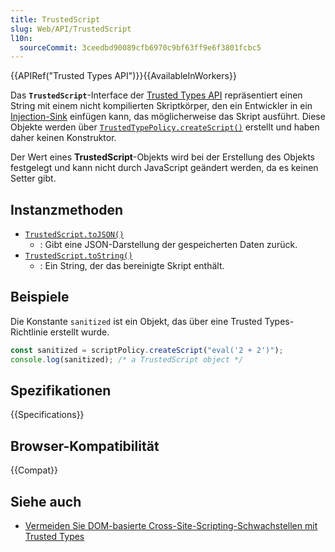 ```yaml
---
title: TrustedScript
slug: Web/API/TrustedScript
l10n:
  sourceCommit: 3ceedbd90089cfb6970c9bf63ff9e6f3801fcbc5
---
```


{{APIRef("Trusted Types API")}}{{AvailableInWorkers}}

Das **`TrustedScript`**-Interface der [Trusted Types API](/de/docs/Web/API/Trusted_Types_API) repräsentiert einen String mit einem nicht kompilierten Skriptkörper, den ein Entwickler in ein [Injection-Sink](/de/docs/Web/API/Trusted_Types_API#concepts_and_usage) einfügen kann, das möglicherweise das Skript ausführt. Diese Objekte werden über [`TrustedTypePolicy.createScript()`](/de/docs/Web/API/TrustedTypePolicy/createScript) erstellt und haben daher keinen Konstruktor.

Der Wert eines **TrustedScript**-Objekts wird bei der Erstellung des Objekts festgelegt und kann nicht durch JavaScript geändert werden, da es keinen Setter gibt.

## Instanzmethoden

- [`TrustedScript.toJSON()`](/de/docs/Web/API/TrustedScript/toJSON)
  - : Gibt eine JSON-Darstellung der gespeicherten Daten zurück.
- [`TrustedScript.toString()`](/de/docs/Web/API/TrustedScript/toString)
  - : Ein String, der das bereinigte Skript enthält.

## Beispiele

Die Konstante `sanitized` ist ein Objekt, das über eine Trusted Types-Richtlinie erstellt wurde.

```js
const sanitized = scriptPolicy.createScript("eval('2 + 2')");
console.log(sanitized); /* a TrustedScript object */
```

## Spezifikationen

{{Specifications}}

## Browser-Kompatibilität

{{Compat}}

## Siehe auch

- [Vermeiden Sie DOM-basierte Cross-Site-Scripting-Schwachstellen mit Trusted Types](https://web.dev/articles/trusted-types)
